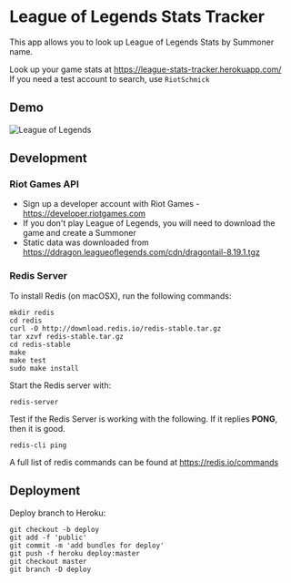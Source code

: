 # League of Legends Stats Tracker
This app allows you to look up League of Legends Stats by Summoner name.

Look up your game stats at https://league-stats-tracker.herokuapp.com/  
If you need a test account to search, use `RiotSchmick`

## Demo
![League of Legends](/readme/demo.gif?raw=true "Stats Tracker")

## Development

### Riot Games API
- Sign up a developer account with Riot Games - https://developer.riotgames.com
- If you don't play League of Legends, you will need to download the game and create a Summoner
- Static data was downloaded from https://ddragon.leagueoflegends.com/cdn/dragontail-8.19.1.tgz

### Redis Server
To install Redis (on macOSX), run the following commands:
```
mkdir redis
cd redis
curl -O http://download.redis.io/redis-stable.tar.gz
tar xzvf redis-stable.tar.gz
cd redis-stable
make
make test
sudo make install
```
Start the Redis server with:
```
redis-server
```
Test if the Redis Server is working with the following. If it replies **PONG**, then it is good.
```
redis-cli ping
```
A full list of redis commands can be found at https://redis.io/commands

## Deployment
Deploy branch to Heroku:

```
git checkout -b deploy
git add -f 'public'
git commit -m 'add bundles for deploy'
git push -f heroku deploy:master
git checkout master
git branch -D deploy
```
